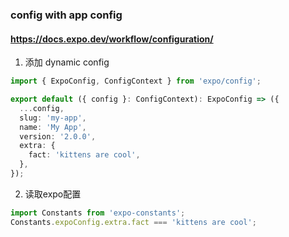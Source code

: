 ### config with app config

#### https://docs.expo.dev/workflow/configuration/

1. 添加 dynamic config

```typescript
import { ExpoConfig, ConfigContext } from 'expo/config';

export default ({ config }: ConfigContext): ExpoConfig => ({
  ...config,
  slug: 'my-app',
  name: 'My App',
  version: '2.0.0',
  extra: {
    fact: 'kittens are cool',
  },
});
```

2. 读取expo配置

```typescript
import Constants from 'expo-constants';
Constants.expoConfig.extra.fact === 'kittens are cool';
```
